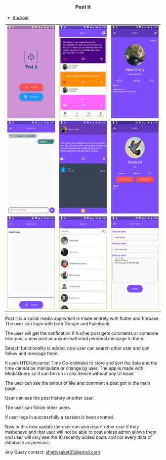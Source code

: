 <center><h3>Post It</h3></center>

- [Android](https://github.com/saket-shetty/Post-it/raw/master/build/app/outputs/apk/release/app-release.apk)

<table>
  <tr>
    <td><img src="material/login.png" width="180" height="300"></td>
     <td><img src="material/homepage.png" width="180" height="300"></td>
     <td><img src="material/profile.png" width="180" height="300"></td>
  </tr>
    <tr>
     <td><img src="material/message.png" width="180" height="300"></td>
     <td><img src="material/postdata.png" width="180" height="300"></td>
     <td><img src="material/frndprofile.png" width="180" height="300"></td>
   </tr>
  <tr>
     <td><img src="material/post.png" width="180" height="300"></td>
     <td><img src="material/search.png" width="180" height="300"></td>
     <td><img src="material/update.png" width="180" height="300"></td>
   </tr>

</table>

Post it is a social media app which is made entirely with flutter and firebase.
The user can login with both Google and Facebook.<br>

The user will get the notification if his/her post gets comments or someone else post a new post or anyone will send personal message to them. <br>

Search functionality is added, now user can search other user and can follow and message them. <br>

It uses UTC(Universal Time Co-ordinate) to store and sort the data and the time cannot be manipulate or change by user.
The app is made with MediaQuery so it can be run in any device without any UI issue.<br>

The user can see the amout of like and comment a post got in the main page.<br>

User can see the post history of other user.<br>

The user can follow other users.<br>

If user logs in successfully a session is been created.<br>

Now in this new update the user can also report other user if they misbehave and that user will not be able to post unless admin allows them and user will only see the 10 recently added posts and not every data of database as previous.<br>

Any Query contact: shettysaket05@gmail.com
